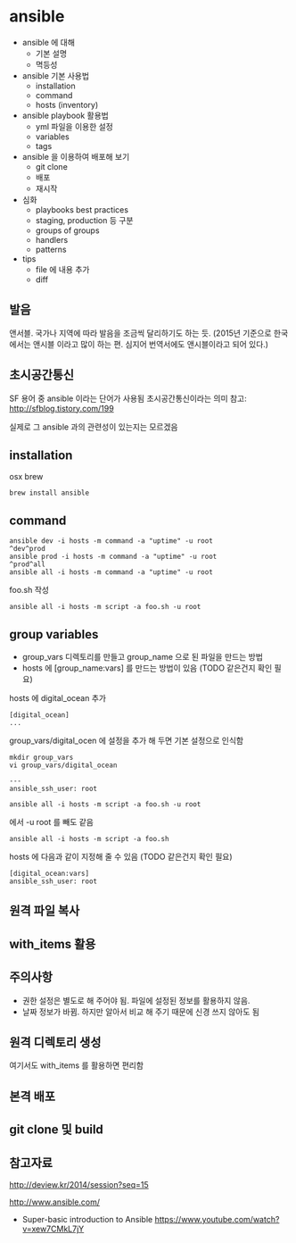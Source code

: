 # ansible
* ansible 에 대해
  * 기본 설명
  * 멱등성
* ansible 기본 사용법
  * installation
  * command
  * hosts (inventory)
* ansible playbook 활용법
  * yml 파일을 이용한 설정
  * variables
  * tags
* ansible 을 이용하여 배포해 보기
  * git clone
  * 배포
  * 재시작
* 심화
  * playbooks best practices
  * staging, production 등 구분
  * groups of groups
  * handlers
  * patterns
* tips
  * file 에 내용 추가
  * diff


## 발음
앤서블. 국가나 지역에 따라 발음을 조금씩 달리하기도 하는 듯. (2015년 기준으로 한국에서는 앤시블 이라고 많이 하는 편. 심지어 번역서에도 앤시블이라고 되어 있다.)

## 초시공간통신
SF 용어 중 ansible 이라는 단어가 사용됨 초시공간통신이라는 의미
참고: http://sfblog.tistory.com/199

실제로 그 ansible 과의 관련성이 있는지는 모르겠음


## installation
osx brew
```
brew install ansible
```

## command
```
ansible dev -i hosts -m command -a "uptime" -u root
^dev^prod
ansible prod -i hosts -m command -a "uptime" -u root
^prod^all
ansible all -i hosts -m command -a "uptime" -u root
```

foo.sh 작성
```
ansible all -i hosts -m script -a foo.sh -u root
```

## group variables
* group_vars 디렉토리를 만들고 group_name 으로 된 파일을 만드는 방법
* hosts 에 [group_name:vars] 를 만드는 방법이 있음 (TODO 같은건지 확인 필요)

hosts 에 digital_ocean 추가

```
[digital_ocean]
...
```

group_vars/digital_ocen 에 설정을 추가 해 두면 기본 설정으로 인식함
```
mkdir group_vars
vi group_vars/digital_ocean
```

```
---
ansible_ssh_user: root
```

```
ansible all -i hosts -m script -a foo.sh -u root
```

에서 -u root 를 빼도 같음

```
ansible all -i hosts -m script -a foo.sh
```

hosts 에 다음과 같이 지정해 줄 수 있음 (TODO 같은건지 확인 필요)
```
[digital_ocean:vars]
ansible_ssh_user: root
```

## 원격 파일 복사

## with_items 활용

## 주의사항
* 권한 설정은 별도로 해 주어야 됨. 파일에 설정된 정보를 활용하지 않음.
* 날짜 정보가 바뀜. 하지만 알아서 비교 해 주기 때문에 신경 쓰지 않아도 됨

## 원격 디렉토리 생성
여기서도 with_items 를 활용하면 편리함

## 본격 배포

## git clone 및 build

## 참고자료
http://deview.kr/2014/session?seq=15

http://www.ansible.com/

* Super-basic introduction to Ansible
https://www.youtube.com/watch?v=xew7CMkL7jY
